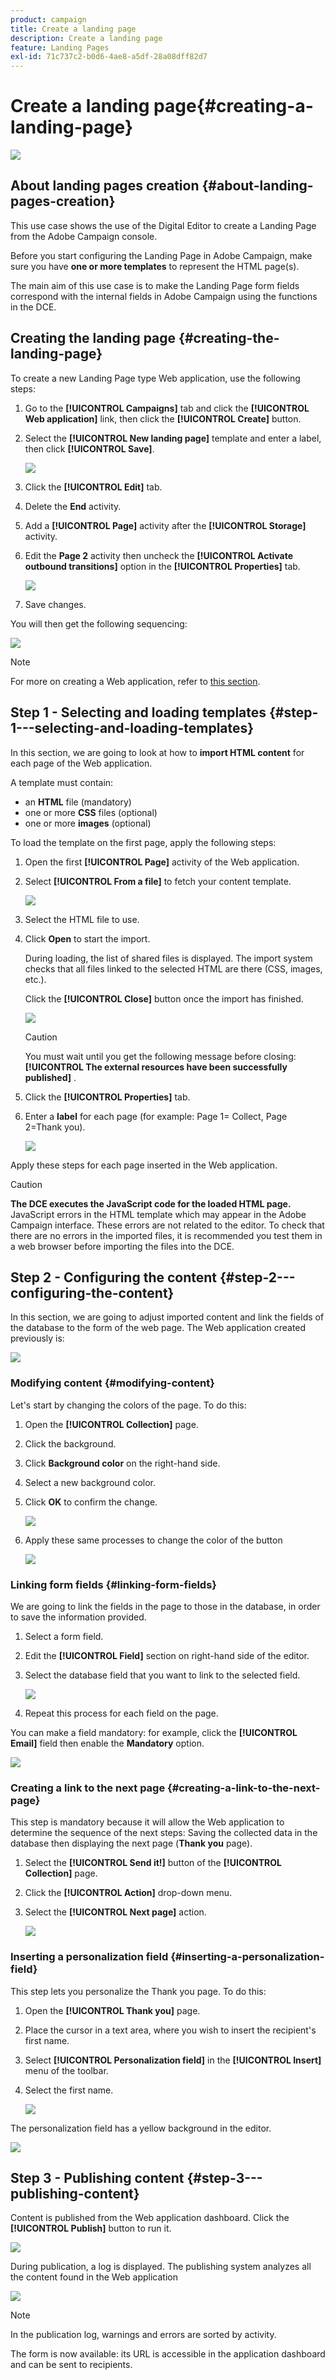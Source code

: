 ```yaml
---
product: campaign
title: Create a landing page
description: Create a landing page
feature: Landing Pages
exl-id: 71c737c2-b0d6-4ae8-a5df-28a08dff82d7
---
```

# Create a landing page{#creating-a-landing-page}

![](../../assets/common.svg)

## About landing pages creation {#about-landing-pages-creation}

This use case shows the use of the Digital Editor to create a Landing Page from the Adobe Campaign console.

Before you start configuring the Landing Page in Adobe Campaign, make sure you have **one or more templates** to represent the HTML page(s).

The main aim of this use case is to make the Landing Page form fields correspond with the internal fields in Adobe Campaign using the functions in the DCE.

## Creating the landing page {#creating-the-landing-page}

To create a new Landing Page type Web application, use the following steps:

1. Go to the **[!UICONTROL Campaigns]** tab and click the **[!UICONTROL Web application]** link, then click the **[!UICONTROL Create]** button.
1. Select the **[!UICONTROL New landing page]** template and enter a label, then click **[!UICONTROL Save]**.

   ![](assets/dce_uc1_newlandingpage.png)

1. Click the **[!UICONTROL Edit]** tab.
1. Delete the **End** activity.
1. Add a **[!UICONTROL Page]** activity after the **[!UICONTROL Storage]** activity.
1. Edit the **Page 2** activity then uncheck the **[!UICONTROL Activate outbound transitions]** option in the **[!UICONTROL Properties]** tab.

   ![](assets/dce_uc1_transition.png)

1. Save changes.

You will then get the following sequencing:

![](assets/dce_uc1_edition_activity.png)

>[!NOTE]
>
>For more on creating a Web application, refer to [this section](creating-a-new-web-application.md).

## Step 1 - Selecting and loading templates {#step-1---selecting-and-loading-templates}

In this section, we are going to look at how to **import HTML content** for each page of the Web application.

A template must contain:

* an **HTML** file (mandatory)
* one or more **CSS** files (optional)
* one or more **images** (optional)

To load the template on the first page, apply the following steps:

1. Open the first **[!UICONTROL Page]** activity of the Web application.
1. Select **[!UICONTROL From a file]** to fetch your content template.

   ![](assets/dce_uc1_selectmodel.png)

1. Select the HTML file to use.
1. Click **Open** to start the import.

   During loading, the list of shared files is displayed. The import system checks that all files linked to the selected HTML are there (CSS, images, etc.).

   Click the **[!UICONTROL Close]** button once the import has finished.

   ![](assets/dce_uc1_import.png)

   >[!CAUTION]
   >
   >You must wait until you get the following message before closing: **[!UICONTROL The external resources have been successfully published]** .

1. Click the **[!UICONTROL Properties]** tab.
1. Enter a **label** for each page (for example: Page 1= Collect, Page 2=Thank you).

   ![](assets/dce_uc1_pagelabel.png)

Apply these steps for each page inserted in the Web application.

>[!CAUTION]
>
>**The DCE executes the JavaScript code for the loaded HTML page.** JavaScript errors in the HTML template which may appear in the Adobe Campaign interface. These errors are not related to the editor. To check that there are no errors in the imported files, it is recommended you test them in a web browser before importing the files into the DCE.

## Step 2 - Configuring the content {#step-2---configuring-the-content}

In this section, we are going to adjust imported content and link the fields of the database to the form of the web page. The Web application created previously is: 

![](assets/dce_uc1_lp_enchainement.png)

### Modifying content {#modifying-content}

Let's start by changing the colors of the page. To do this:

1. Open the **[!UICONTROL Collection]** page.
1. Click the background.
1. Click **Background color** on the right-hand side.
1. Select a new background color.
1. Click **OK** to confirm the change.

   ![](assets/dce_uc1_changecolor.png)

1. Apply these same processes to change the color of the button

   ![](assets/dce_uc1_finalcolor.png)

### Linking form fields {#linking-form-fields}

We are going to link the fields in the page to those in the database, in order to save the information provided.

1. Select a form field.
1. Edit the **[!UICONTROL Field]** section on right-hand side of the editor.
1. Select the database field that you want to link to the selected field.

   ![](assets/dce_uc1_mapping.png)

1. Repeat this process for each field on the page.

You can make a field mandatory: for example, click the **[!UICONTROL Email]** field then enable the **Mandatory** option.

![](assets/dce_uc1_fieldmandatory.png)

### Creating a link to the next page {#creating-a-link-to-the-next-page}

This step is mandatory because it will allow the Web application to determine the sequence of the next steps: Saving the collected data in the database then displaying the next page (**Thank you** page).

1. Select the **[!UICONTROL Send it!]** button of the **[!UICONTROL Collection]** page.
1. Click the **[!UICONTROL Action]** drop-down menu.
1. Select the **[!UICONTROL Next page]** action.

   ![](assets/dce_uc1_actionbouton.png)

### Inserting a personalization field {#inserting-a-personalization-field}

This step lets you personalize the Thank you page. To do this:

1. Open the **[!UICONTROL Thank you]** page.
1. Place the cursor in a text area, where you wish to insert the recipient's first name.
1. Select **[!UICONTROL Personalization field]** in the **[!UICONTROL Insert]** menu of the toolbar. 
1. Select the first name.

   ![](assets/dce_uc1_persochamp.png)

The personalization field has a yellow background in the editor.

![](assets/dce_uc1_edit_champperso.png)

## Step 3 - Publishing content {#step-3---publishing-content}

Content is published from the Web application dashboard. Click the **[!UICONTROL Publish]** button to run it.

![](assets/dce_uc1_pub_dashboard.png)

During publication, a log is displayed. The publishing system analyzes all the content found in the Web application 

![](assets/dce_uc1_pub_dashboard_journal.png)

>[!NOTE]
>
>In the publication log, warnings and errors are sorted by activity.

The form is now available: its URL is accessible in the application dashboard and can be sent to recipients.
